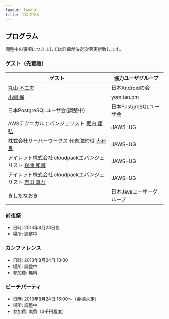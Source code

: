 ```yaml
---
layout: layout
title: プログラム
---
```



プログラム
--------------------------------------------------------------------------------

調整中の事項につきましては詳細が決定次第更新致します。


### ゲスト（先着順）

ゲスト                                                 | 協力ユーザグループ
------------------------------------------------------ | -------------------------
[丸山 不二夫](https://twitter.com/maruyama097)         | 日本Androidの会
[小飼 弾](http://blog.livedoor.jp/dankogai/)           | yomitan.pm 
日本PostgreSQLユーザ会(調整中）                        | 日本PostgreSQLユーザ会
AWSテクニカルエバンジェリスト [堀内 康弘](https://twitter.com/horiuchi) | JAWS-UG
株式会社サーバーワークス 代表取締役 [大石 良](https://twitter.com/ooishi) | JAWS-UG
アイレット株式会社 cloudpackエバンジェリスト [後藤 和貴](https://twitter.com/kaz_goto) | JAWS-UG
アイレット株式会社 cloudpackエバンジェリスト [吉田 真吾](https://twitter.com/yoshidashingo) | JAWS-UG
[きしだなおき](http://d.hatena.ne.jp/nowokay)          | 日本Javaユーザーグループ


### 前夜祭

* 日時: 2013年8月23日夜
* 場所: 調整中


### カンファレンス

* 日時: 2013年8月24日 10:00
* 場所: 調整中
* 参加費: 無料


### ビーチパーティ

* 日時: 2013年8月24日 16:00〜（会場未定）
* 場所: 調整中
* 参加費: 実費（3千円程度）
